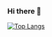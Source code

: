 ### Hi there 👋

<!---Для подробной версии-->
[![Top Langs](https://github-readme-stats.vercel.app/api/top-langs/?username=andrewbolotsky)](https://github.com/anuraghazra/github-readme-stats)
<!--
**andrewbolotsky/andrewbolotsky** is a ✨ _special_ ✨ repository because its `README.md` (this file) appears on your GitHub profile.

Here are some ideas to get you started:

- 🔭 I’m currently working on ...
- 🌱 I’m currently learning ...
- 👯 I’m looking to collaborate on ...
- 🤔 I’m looking for help with ...
- 💬 Ask me about ...
- 📫 How to reach me: ...
- 😄 Pronouns: ...
- ⚡ Fun fact: ...
-->
